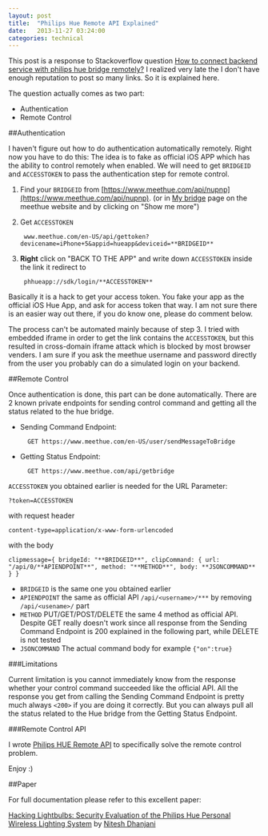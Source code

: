 ```yaml
---
layout: post
title:  "Philips Hue Remote API Explained"
date:   2013-11-27 03:24:00
categories: technical
---
```


This post is a response to Stackoverflow question [How to connect backend service with philips hue bridge remotely?](http://stackoverflow.com/questions/19900657/how-to-connect-backend-service-with-philips-hue-bridge-remotely) I realized very late the I don't have enough reputation to post so many links. So it is explained here.

The question actually comes as two part:

* Authentication
* Remote Control

##Authentication

I haven't figure out how to do authentication automatically remotely. Right now you have to do this: The idea is to fake as official iOS APP which has the ability to control remotely when enabled. We will need to get `BRIDGEID` and `ACCESSTOKEN` to pass the authentication step for remote control.

1. Find your `BRIDGEID` from [https://www.meethue.com/api/nupnp](https://www.meethue.com/api/nupnp). (or in [My bridge](https://www.meethue.com/en-US/user/preferencessmartbridge) page on the meethue website and by clicking on "Show me more")

2. Get `ACCESSTOKEN`

		www.meethue.com/en-US/api/gettoken?devicename=iPhone+5&appid=hueapp&deviceid=**BRIDGEID**

3. **Right** click on "BACK TO THE APP" and write down `ACCESSTOKEN` inside the link it redirect to

		phhueapp://sdk/login/**ACCESSTOKEN**

Basically it is a hack to get your access token. You fake your app as the official iOS Hue App, and ask for access token that way. I am not sure there is an easier way out there, if you do know one, please do comment below. 

The process can't be automated mainly because of step 3. I tried with embedded iframe in order to get the link contains the `ACCESSTOKEN`,  but this resulted in cross-domain iframe attack which is blocked by most browser venders. I am sure if you ask the meethue username and password directly from the user you probably can do a simulated login on your backend.

##Remote Control

Once authentication is done, this part can be done automatically. There are 2 known private endpoints for sending control command and getting all the status related to the hue bridge. 

* Sending Command Endpoint:

		GET https://www.meethue.com/en-US/user/sendMessageToBridge

* Getting Status Endpoint:

		GET https://www.meethue.com/api/getbridge

`ACCESSTOKEN` you obtained earlier is needed for the URL Parameter: 
	
	?token=ACCESSTOKEN

with request header

	content-type=application/x-www-form-urlencoded

with the body

	clipmessage={ bridgeId: "**BRIDGEID**", clipCommand: { url: "/api/0/**APIENDPOINT**", method: "**METHOD**", body: **JSONCOMMAND** } }


* `BRIDGEID` is the same one you obtained earlier
* `APIENDPOINT` the same as official API `/api/<username>/***` by removing `/api/<usename>/` part
* `METHOD` PUT/GET/POST/DELETE the same 4 method as official API. Despite GET really doesn't work since all response from the Sending Command Endpoint is 200 explained in the following part, while DELETE is not tested
* `JSONCOMMAND` The actual command body for example `{"on":true}`

###Limitations

Current limitation is you cannot immediately know from the response whether your control command succeeded like the official API. All the response you get from calling the Sending Command Endpoint is pretty much always `<200>` if you are doing it correctly. But you can always pull all the status related to the Hue bridge from the Getting Status Endpoint.


###Remote Control API

I wrote [Philips HUE Remote API](https://github.com/jarvisinc/PhilipsHueRemoteAPI) to specifically solve the remote control problem.

Enjoy :)


##Paper

For full documentation please refer to this excellent paper:

[Hacking Lightbulbs: Security Evaluation of the Philips Hue Personal Wireless Lighting System](http://www.dhanjani.com/docs/Hacking%20Lighbulbs%20Hue%20Dhanjani%202013.pdf) by [Nitesh Dhanjani](http://www.dhanjani.com/about.html)